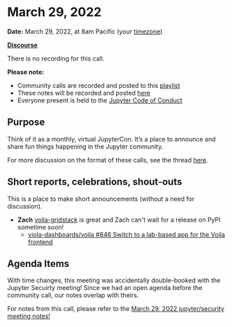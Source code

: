 # March 29, 2022

**Date:** March 29, 2022, at 8am Pacific (your [timezone](https://arewemeetingyet.com/Los%20Angeles/2022-03-29/8:00/Jupyter%20Community%20Call))

**[Discourse](https://discourse.jupyter.org/t/jupyter-community-calls/668)**

There is no recording for this call.

**Please note:**
- Community calls are recorded and posted to this [playlist](https://www.youtube.com/playlist?list=PLUrHeD2K9Cmkoamm4NjLmvXC4Y6E1o8SP)
- These notes will be recorded and posted [here](https://jupyter.readthedocs.io/en/latest/community/community-call-notes/index.html)
- Everyone present is held to the [Jupyter Code of Conduct](https://jupyter.org/conduct)

## Purpose

Think of it as a monthly, virtual JupyterCon. It’s a place to announce and share fun things happening in the Jupyter community.

For more discussion on the format of these calls, see the thread [here](https://discourse.jupyter.org/t/reviving-the-all-jupyter-team-meetings/423).

## Short reports, celebrations, shout-outs

This is a place to make short announcements (without a need for discussion). 

* **Zach** [voila-gridstack](https://github.com/voila-dashboards/voila-gridstack) is great and Zach can't wait for a release on PyPI sometime soon!
    * [viola-dashboards/voila #846 Switch to a lab-based app for the Voila frontend ](https://github.com/voila-dashboards/voila/pull/846)

## Agenda Items

With time changes, this meeting was accidentally double-booked with the Jupyter Secuirty meeting! Since we had an open agenda before the community call, our notes overlap with theirs.

For notes from this call, please refer to the [March 29, 2022 jupyter/security meeting notes!](https://github.com/jupyter/security/tree/main/meetings/2022-03-29.md)